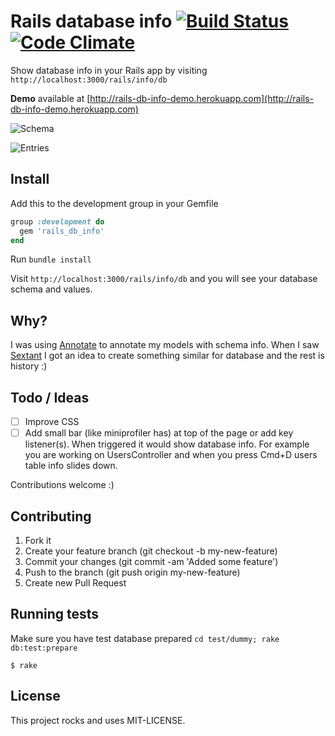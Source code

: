 # Rails database info [![Build Status](https://travis-ci.org/vlado/rails_db_info.png)](https://travis-ci.org/vlado/rails_db_info) [![Code Climate](https://codeclimate.com/github/vlado/rails_db_info.png)](https://codeclimate.com/github/vlado/rails_db_info)

Show database info in your Rails app by visiting `http://localhost:3000/rails/info/db`

**Demo** available at [http://rails-db-info-demo.herokuapp.com](http://rails-db-info-demo.herokuapp.com)

![Schema](https://raw.github.com/vlado/rails_db_info/screenshots/screenshots/schema.png)

![Entries](https://raw.github.com/vlado/rails_db_info/screenshots/screenshots/entries.png)

## Install

Add this to the development group in your Gemfile

```ruby
group :development do
  gem 'rails_db_info'
end
```

Run `bundle install`

Visit `http://localhost:3000/rails/info/db` and you will see your database schema and values.

## Why?

I was using [Annotate](https://github.com/ctran/annotate_models) to annotate my models with schema info. When I saw [Sextant](https://github.com/schneems/sextant) I got an idea to create something similar for database and the rest is history :)

## Todo / Ideas

- [ ] Improve CSS
- [ ] Add small bar (like miniprofiler has) at top of the page or add key listener(s). When triggered it would show database info. For example you are working on UsersController and when you press Cmd+D users table info slides down.

Contributions welcome :)

## Contributing

1. Fork it
2. Create your feature branch (git checkout -b my-new-feature)
3. Commit your changes (git commit -am 'Added some feature')
4. Push to the branch (git push origin my-new-feature)
5. Create new Pull Request

## Running tests

Make sure you have test database prepared `cd test/dummy; rake db:test:prepare`

```
$ rake
```

## License

This project rocks and uses MIT-LICENSE.
